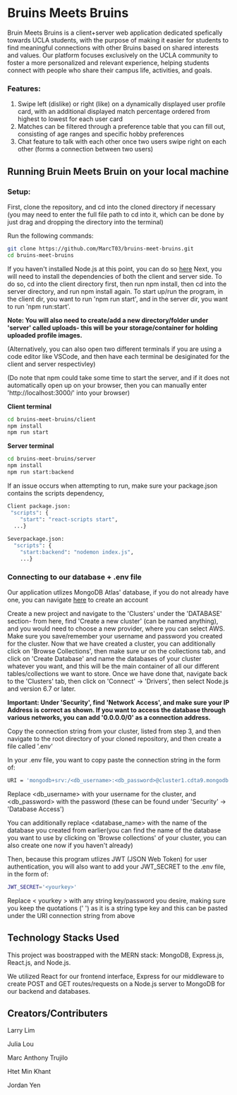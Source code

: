 # Bruins Meets Bruins

Bruin Meets Bruins is a client+server web application dedicated spefically towards UCLA students, with the purpose of making it easier for students to find meaningful connections with other Bruins based on shared interests and values. 
Our platform focuses exclusively on the UCLA community to foster a more personalized and relevant experience, helping students connect with people who share their campus life, activities, and goals.

### Features:

1.  Swipe left (dislike) or right (like) on a dynamically displayed user profile card, with an additional displayed match percentage ordered from highest to lowest for each user card
2.  Matches can be filtered through a preference table that you can fill out, consisting of age ranges and specific hobby preferences
3.  Chat feature to talk with each other once two users swipe right on each other (forms a connection between two users) 

## Running Bruin Meets Bruin on your local machine
### Setup:

First, clone the repository, and cd into the cloned directory if necessary
(you may need to enter the full file path to cd into it, which can be done by just drag and dropping the directory into the terminal) 

Run the following commands:
```bash
git clone https://github.com/MarcT03/bruins-meet-bruins.git
cd bruins-meet-bruins
```
If you haven't installed Node.js at this point, you can do so [here](https://nodejs.org/en/download/package-manager)
Next, you will need to install the dependencies of both the client and server side. To do so, cd into the client directory first, then run npm install, then cd into the server directory, and run npm install again. To start up/run the program, in the client dir, you want to run 'npm run start', and in the server dir, you want to run 'npm run:start'.

**Note: You will also need to create/add a new directory/folder under 'server' called uploads- this will be your storage/container for holding uploaded profile images.** 

(Alternatively, you can also open two different terminals if you are using a code editor like VSCode, and then have each terminal be desiginated for the client and server respectivley)

(Do note that npm could take some time to start the server, and if it does not automatically open up on your browser, then you can manually enter 'http://localhost:3000/' into your browser)

**Client terminal**
```bash
cd bruins-meet-bruins/client
npm install
npm run start
```
**Server terminal**
```bash
cd bruins-meet-bruins/server
npm install
npm run start:backend
```

If an issue occurs when attempting to run, make sure your package.json contains the scripts dependency, 
```bash
Client package.json:
 "scripts": {
    "start": "react-scripts start",
  ...}
  
Severpackage.json:
  "scripts": {
    "start:backend": "nodemon index.js",
    ...}
```

### Connecting to our database + .env file
Our application utlizes MongoDB Atlas' database, if you do not already have one, you can navigate [here](https://www.mongodb.com/) to create an account

Create a new project and navigate to the 'Clusters' under the 'DATABASE' section- from here, find 'Create a new cluster' (can be named anything), and you would need to choose a new provider, where you can select AWS. Make sure you save/remember your username and password you created for the cluster. Now that we have created a cluster, you can additionally click on
'Browse Collections', then make sure ur on the collections tab, and click on 'Create Database' and name the databases of your cluster whatever you want, and this will be the main container of all our different tables/collections we want to store.
Once we have done that, navigate back to the 'Clusters' tab, then click on 'Connect' -> 'Drivers', then select Node.js and version 6.7 or later.

**Important: Under 'Security', find 'Network Access', and make sure your IP Address is correct as shown. If you want to access the database through various networks, you can add '0.0.0.0/0' as a connection address.**

 
Copy the connection string from your cluster, listed from step 3, and then navigate to the root directory of your cloned repository, and then create a file called '.env' 

In your .env file, you want to copy paste the connection string in the form of: 
```bash
URI = 'mongodb+srv:/<db_username>:<db_password>@cluster1.cdta9.mongodb.net/<database_name>?retryWrites=true&w=majority&appName=Cluster1'
```
Replace <db_username> with your username for the cluster, and <db_password> with the password (these can be found under 'Security' -> 'Database Access') 

You can additionally replace <database_name> with the name of the database you created from earlier(you can find the name of the database you want to use by clicking on 'Browse collections' of your cluster, you can also create one now if you haven't already)

Then, because this program utlizes JWT (JSON Web Token) for user authentication, you will also want to add your JWT_SECRET to the .env file, in the form of:
```bash
JWT_SECRET='<yourkey>'
```
Replace < yourkey > with any string key/password you desire, making sure you keep the quotations (' ') as it is a string type key and this can be pasted under the URI connection string from above

## Technology Stacks Used

This project was boostrapped with the MERN stack: MongoDB, Express.js, React.js, and Node.js.

We utilized React for our frontend interface, Express for our middleware to create POST and GET routes/requests on a Node.js server to MongoDB for our backend and databases.

## Creators/Contributers
Larry Lim

Julia Lou

Marc Anthony Trujilo

Htet Min Khant

Jordan Yen





